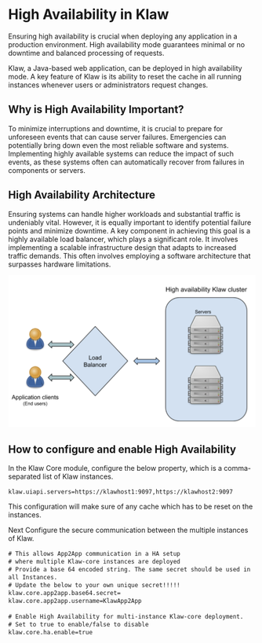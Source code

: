 # High Availability in Klaw

Ensuring high availability is crucial when deploying any application in
a production environment. High availability mode guarantees minimal or
no downtime and balanced processing of requests.

Klaw, a Java-based web application, can be deployed in high availability
mode. A key feature of Klaw is its ability to reset the cache in all
running instances whenever users or administrators request changes.

## Why is High Availability Important?

To minimize interruptions and downtime, it is crucial to prepare for
unforeseen events that can cause server failures. Emergencies can
potentially bring down even the most reliable software and systems.
Implementing highly available systems can reduce the impact of such
events, as these systems often can automatically recover from failures
in components or servers.

## High Availability Architecture

Ensuring systems can handle higher workloads and substantial traffic is
undeniably vital. However, it is equally important to identify potential
failure points and minimize downtime. A key component in achieving this
goal is a highly available load balancer, which plays a significant
role. It involves implementing a scalable infrastructure design that
adapts to increased traffic demands. This often involves employing a
software architecture that surpasses hardware limitations.

![image](../../static/images/HA_Klaw.png)

## How to configure and enable High Availability

In the Klaw Core module, configure the below property, which is a
comma-separated list of Klaw instances.

    klaw.uiapi.servers=https://klawhost1:9097,https://klawhost2:9097

This configuration will make sure of any cache which has to be reset on
the instances.

Next Configure the secure communication between the multiple instances of Klaw.

    # This allows App2App communication in a HA setup
    # where multiple Klaw-core instances are deployed
    # Provide a base 64 encoded string. The same secret should be used in all Instances.
    # Update the below to your own unique secret!!!!!
    klaw.core.app2app.base64.secret=
    klaw.core.app2app.username=KlawApp2App

    # Enable High Availability for multi-instance Klaw-core deployment.
    # Set to true to enable/false to disable
    klaw.core.ha.enable=true
